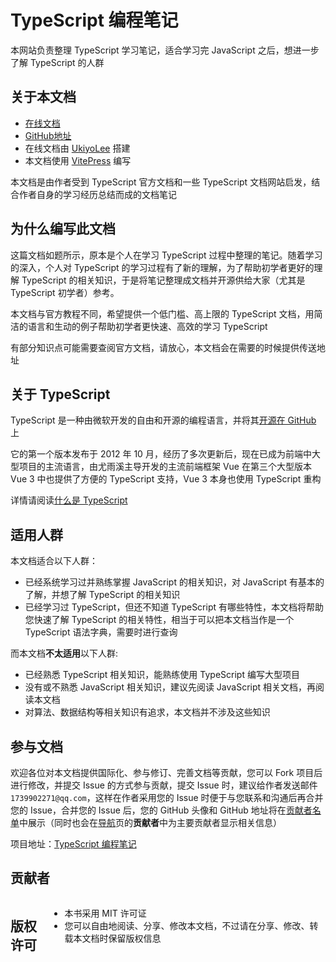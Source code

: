 # TypeScript 编程笔记

本网站负责整理 TypeScript 学习笔记，适合学习完 JavaScript 之后，想进一步了解 TypeScript 的人群

## 关于本文档

* [在线文档](/guide.md)
* [GitHub地址](https://github.com/UkiyoLee/TypeScript-Tutorial)
* 在线文档由 [UkiyoLee](https://github.com/UkiyoLee) 搭建
* 本文档使用 [VitePress](https://vitepress.dev) 编写

本文档是由作者受到 TypeScript 官方文档和一些 TypeScript 文档网站启发，结合作者自身的学习经历总结而成的文档笔记 

## 为什么编写此文档

这篇文档如题所示，原本是个人在学习 TypeScript 过程中整理的笔记。随着学习的深入，个人对 TypeScript 的学习过程有了新的理解，为了帮助初学者更好的理解 TypeScript 的相关知识，于是将笔记整理成文档并开源供给大家（尤其是 TypeScript 初学者）参考。

本文档与官方教程不同，希望提供一个低门槛、高上限的 TypeScript 文档，用简洁的语言和生动的例子帮助初学者更快速、高效的学习 TypeScript

有部分知识点可能需要查阅官方文档，请放心，本文档会在需要的时候提供传送地址

## 关于 TypeScript

TypeScript 是一种由微软开发的自由和开源的编程语言，并将其[开源在 GitHub](https://github.com/Microsoft/TypeScript) 上

它的第一个版本发布于 2012 年 10 月，经历了多次更新后，现在已成为前端中大型项目的主流语言，由尤雨溪主导开发的主流前端框架 Vue 在第三个大型版本 Vue 3 中也提供了方便的 TypeScript 支持，Vue 3 本身也使用 TypeScript 重构

详情请阅读[什么是 TypeScript](/guide/introduction)

## 适用人群

本文档适合以下人群：
* 已经系统学习过并熟练掌握 JavaScript 的相关知识，对 JavaScript 有基本的了解，并想了解 TypeScript 的相关知识
* 已经学习过 TypeScript，但还不知道 TypeScript 有哪些特性，本文档将帮助您快速了解 TypeScript 的相关特性，相当于可以把本文档当作是一个 TypeScript 语法字典，需要时进行查询

而本文档**不太适用**以下人群:
* 已经熟悉 TypeScript 相关知识，能熟练使用 TypeScript 编写大型项目
* 没有或不熟悉 JavaScript 相关知识，建议先阅读 JavaScript 相关文档，再阅读本文档
* 对算法、数据结构等相关知识有追求，本文档并不涉及这些知识

## 参与文档

欢迎各位对本文档提供国际化、参与修订、完善文档等贡献，您可以 Fork 项目后进行修改，并提交 Issue 的方式参与贡献，提交 Issue 时，建议给作者发送邮件 `1739902271@qq.com`，这样在作者采用您的 Issue 时便于与您联系和沟通后再合并您的 Issue，合并您的 Issue 后，您的 GitHub 头像和 GitHub 地址将在[贡献者名单](/contributors)中展示（同时也会在[导航](/guide.md)页的**贡献者**中为主要贡献者显示相关信息）

项目地址：[TypeScript 编程笔记](https://github.com/UkiyoLee/TypeScript-Tutorial)

<script setup>
import { VPTeamMembers } from 'vitepress/theme';

const members = [
  {
    avatar: 'https://www.github.com/UkiyoLee.png',
    name: 'UkiyoLee',
    title: '创建者',
    links: [
      { icon: 'github', link: 'https://github.com/UkiyoLee' },
    ]
  },
]
</script>

## 贡献者

<VPTeamMembers class="members" size="small" :members="members" />

## 版权许可
* 本书采用 MIT 许可证
* 您可以自由地阅读、分享、修改本文档，不过请在分享、修改、转载本文档时保留版权信息

<style scoped>
.members {
  display: flex;
  justify-content: space-around;
}
</style>